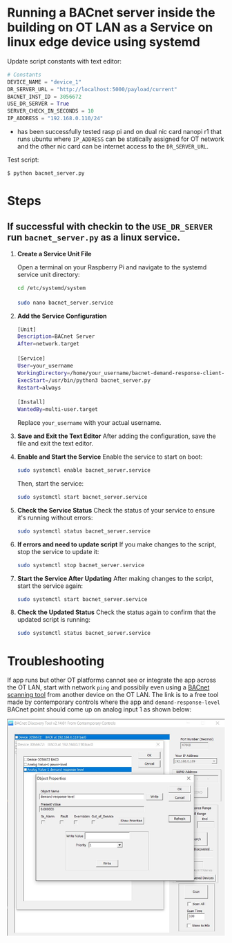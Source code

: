 # Running a BACnet server inside the building on OT LAN as a Service on linux edge device using systemd

Update script constants with text editor:

```python
# Constants
DEVICE_NAME = "device_1"
DR_SERVER_URL = "http://localhost:5000/payload/current"
BACNET_INST_ID = 3056672
USE_DR_SERVER = True
SERVER_CHECK_IN_SECONDS = 10
IP_ADDRESS = "192.168.0.110/24"
```
* has been successfully tested rasp pi and on dual nic card nanopi r1 that runs ubuntu where `IP_ADDRESS` can be statically assigned for OT network and the other nic card can be internet access to the `DR_SERVER_URL`.

Test script:
```bash
$ python bacnet_server.py
```

# Steps

## If successful with checkin to the `USE_DR_SERVER` run `bacnet_server.py` as a linux service.

1. **Create a Service Unit File**

   Open a terminal on your Raspberry Pi and navigate to the systemd service unit directory:

   ```bash
   cd /etc/systemd/system

   sudo nano bacnet_server.service
   ```

2. **Add the Service Configuration**

   ```bash
   [Unit]
   Description=BACnet Server
   After=network.target

   [Service]
   User=your_username
   WorkingDirectory=/home/your_username/bacnet-demand-response-client-server/building_bacnet_server
   ExecStart=/usr/bin/python3 bacnet_server.py
   Restart=always

   [Install]
   WantedBy=multi-user.target
   ```
   Replace `your_username` with your actual username.

2. **Save and Exit the Text Editor**
   After adding the configuration, save the file and exit the text editor.

3. **Enable and Start the Service**
   Enable the service to start on boot:
   ```bash
   sudo systemctl enable bacnet_server.service
   ```
   Then, start the service:
   ```bash
   sudo systemctl start bacnet_server.service
   ```
4. **Check the Service Status**
   Check the status of your service to ensure it's running without errors:
   ```bash
   sudo systemctl status bacnet_server.service
   ```
5. **If errors and need to update script**
   If you make changes to the script, stop the service to update it:
   ```bash
   sudo systemctl stop bacnet_server.service
   ```
6. **Start the Service After Updating**
   After making changes to the script, start the service again:
   ```bash
   sudo systemctl start bacnet_server.service
   ```
7. **Check the Updated Status**
   Check the status again to confirm that the updated script is running:
   ```bash
   sudo systemctl status bacnet_server.service
   ```


# Troubleshooting

If app runs but other OT platforms cannot see or integrate the app across the OT LAN, start with network `ping` and possibily even using a [BACnet scanning tool](https://www.ccontrols.com/sd/bdt.htm) from another device on the OT LAN. The link is to a free tool made by contemporary controls where the app and `demand-response-level` BACnet point should come up on analog input 1 as shown below:


![Alt text](/images/bacnet_scan.jpg)